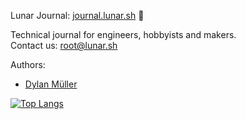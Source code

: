 Lunar Journal: [journal.lunar.sh](https://journal.lunar.sh/) 🚀

Technical journal for engineers, hobbyists and makers. <br>
Contact us: [root@lunar.sh](mailto:root@lunar.sh)

Authors: 
- [Dylan Müller](https://www.linkedin.com/in/dylanmuller)

[![Top Langs](https://github-readme-stats-48wc.vercel.app/api/top-langs/?username=lunarjournal&layout=compact)](https://github.com/lunarjournal/github-readme-stats)


